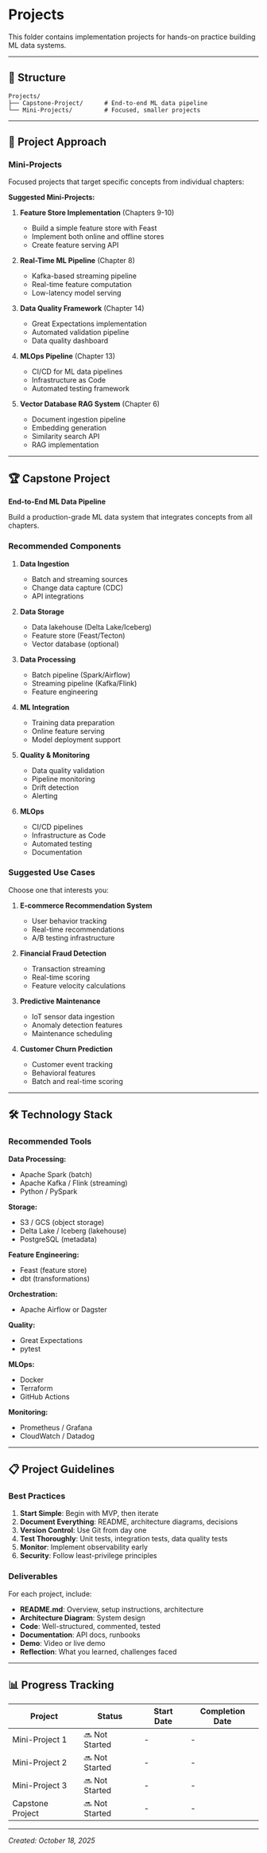 # Projects

This folder contains implementation projects for hands-on practice building ML data systems.

---

## 📂 Structure

```
Projects/
├── Capstone-Project/      # End-to-end ML data pipeline
└── Mini-Projects/         # Focused, smaller projects
```

---

## 🎯 Project Approach

### Mini-Projects

Focused projects that target specific concepts from individual chapters:

**Suggested Mini-Projects:**

1. **Feature Store Implementation** (Chapters 9-10)
   - Build a simple feature store with Feast
   - Implement both online and offline stores
   - Create feature serving API

2. **Real-Time ML Pipeline** (Chapter 8)
   - Kafka-based streaming pipeline
   - Real-time feature computation
   - Low-latency model serving

3. **Data Quality Framework** (Chapter 14)
   - Great Expectations implementation
   - Automated validation pipeline
   - Data quality dashboard

4. **MLOps Pipeline** (Chapter 13)
   - CI/CD for ML data pipelines
   - Infrastructure as Code
   - Automated testing framework

5. **Vector Database RAG System** (Chapter 6)
   - Document ingestion pipeline
   - Embedding generation
   - Similarity search API
   - RAG implementation

---

## 🏆 Capstone Project

**End-to-End ML Data Pipeline**

Build a production-grade ML data system that integrates concepts from all chapters.

### Recommended Components

1. **Data Ingestion**
   - Batch and streaming sources
   - Change data capture (CDC)
   - API integrations

2. **Data Storage**
   - Data lakehouse (Delta Lake/Iceberg)
   - Feature store (Feast/Tecton)
   - Vector database (optional)

3. **Data Processing**
   - Batch pipeline (Spark/Airflow)
   - Streaming pipeline (Kafka/Flink)
   - Feature engineering

4. **ML Integration**
   - Training data preparation
   - Online feature serving
   - Model deployment support

5. **Quality & Monitoring**
   - Data quality validation
   - Pipeline monitoring
   - Drift detection
   - Alerting

6. **MLOps**
   - CI/CD pipelines
   - Infrastructure as Code
   - Automated testing
   - Documentation

### Suggested Use Cases

Choose one that interests you:

1. **E-commerce Recommendation System**
   - User behavior tracking
   - Real-time recommendations
   - A/B testing infrastructure

2. **Financial Fraud Detection**
   - Transaction streaming
   - Real-time scoring
   - Feature velocity calculations

3. **Predictive Maintenance**
   - IoT sensor data ingestion
   - Anomaly detection features
   - Maintenance scheduling

4. **Customer Churn Prediction**
   - Customer event tracking
   - Behavioral features
   - Batch and real-time scoring

---

## 🛠️ Technology Stack

### Recommended Tools

**Data Processing:**
- Apache Spark (batch)
- Apache Kafka / Flink (streaming)
- Python / PySpark

**Storage:**
- S3 / GCS (object storage)
- Delta Lake / Iceberg (lakehouse)
- PostgreSQL (metadata)

**Feature Engineering:**
- Feast (feature store)
- dbt (transformations)

**Orchestration:**
- Apache Airflow or Dagster

**Quality:**
- Great Expectations
- pytest

**MLOps:**
- Docker
- Terraform
- GitHub Actions

**Monitoring:**
- Prometheus / Grafana
- CloudWatch / Datadog

---

## 📋 Project Guidelines

### Best Practices

1. **Start Simple**: Begin with MVP, then iterate
2. **Document Everything**: README, architecture diagrams, decisions
3. **Version Control**: Use Git from day one
4. **Test Thoroughly**: Unit tests, integration tests, data quality tests
5. **Monitor**: Implement observability early
6. **Security**: Follow least-privilege principles

### Deliverables

For each project, include:

- **README.md**: Overview, setup instructions, architecture
- **Architecture Diagram**: System design
- **Code**: Well-structured, commented, tested
- **Documentation**: API docs, runbooks
- **Demo**: Video or live demo
- **Reflection**: What you learned, challenges faced

---

## 📊 Progress Tracking

| Project | Status | Start Date | Completion Date |
|---------|--------|------------|-----------------|
| Mini-Project 1 | 🔜 Not Started | - | - |
| Mini-Project 2 | 🔜 Not Started | - | - |
| Mini-Project 3 | 🔜 Not Started | - | - |
| Capstone Project | 🔜 Not Started | - | - |

---

*Created: October 18, 2025*
